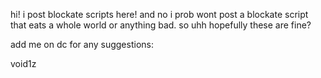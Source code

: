 hi! i post blockate scripts here! and no i prob wont post a blockate script that eats a whole world or anything bad. so uhh hopefully these are fine? 

add me on dc for any suggestions:

void1z
